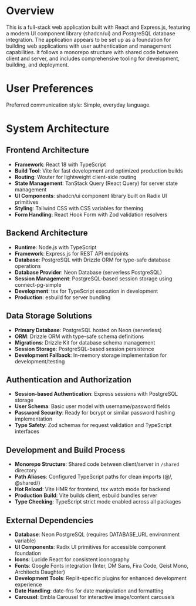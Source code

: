 # Overview

This is a full-stack web application built with React and Express.js, featuring a modern UI component library (shadcn/ui) and PostgreSQL database integration. The application appears to be set up as a foundation for building web applications with user authentication and management capabilities. It follows a monorepo structure with shared code between client and server, and includes comprehensive tooling for development, building, and deployment.

# User Preferences

Preferred communication style: Simple, everyday language.

# System Architecture

## Frontend Architecture
- **Framework**: React 18 with TypeScript
- **Build Tool**: Vite for fast development and optimized production builds
- **Routing**: Wouter for lightweight client-side routing
- **State Management**: TanStack Query (React Query) for server state management
- **UI Components**: shadcn/ui component library built on Radix UI primitives
- **Styling**: Tailwind CSS with CSS variables for theming
- **Form Handling**: React Hook Form with Zod validation resolvers

## Backend Architecture
- **Runtime**: Node.js with TypeScript
- **Framework**: Express.js for REST API endpoints
- **Database**: PostgreSQL with Drizzle ORM for type-safe database operations
- **Database Provider**: Neon Database (serverless PostgreSQL)
- **Session Management**: PostgreSQL-based session storage using connect-pg-simple
- **Development**: tsx for TypeScript execution in development
- **Production**: esbuild for server bundling

## Data Storage Solutions
- **Primary Database**: PostgreSQL hosted on Neon (serverless)
- **ORM**: Drizzle ORM with type-safe schema definitions
- **Migrations**: Drizzle Kit for database schema management
- **Session Storage**: PostgreSQL-based session persistence
- **Development Fallback**: In-memory storage implementation for development/testing

## Authentication and Authorization
- **Session-based Authentication**: Express sessions with PostgreSQL storage
- **User Schema**: Basic user model with username/password fields
- **Password Security**: Ready for bcrypt or similar password hashing implementation
- **Type Safety**: Zod schemas for request validation and TypeScript interfaces

## Development and Build Process
- **Monorepo Structure**: Shared code between client/server in `/shared` directory
- **Path Aliases**: Configured TypeScript paths for clean imports (@/, @shared/)
- **Hot Reload**: Vite HMR for frontend, tsx watch mode for backend
- **Production Build**: Vite builds client, esbuild bundles server
- **Type Checking**: TypeScript strict mode enabled across all packages

## External Dependencies
- **Database**: Neon PostgreSQL (requires DATABASE_URL environment variable)
- **UI Components**: Radix UI primitives for accessible component foundation
- **Icons**: Lucide React for consistent iconography
- **Fonts**: Google Fonts integration (Inter, DM Sans, Fira Code, Geist Mono, Architects Daughter)
- **Development Tools**: Replit-specific plugins for enhanced development experience
- **Date Handling**: date-fns for date manipulation and formatting
- **Carousel**: Embla Carousel for interactive image/content carousels